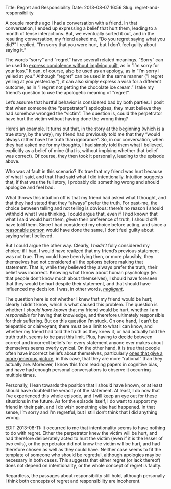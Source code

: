 Title: Regret and Responsibility
Date: 2013-08-07 16:56
Slug: regret-and-responsibility

A couple months ago I had a conversation with a friend. In that conversation, I ended up expressing a belief that hurt them, leading to a month of tense interactions. But, we eventually sorted it out, and in the resulting conversation, my friend asked me, “Do you regret saying what you did?” I replied, “I’m sorry that you were hurt, but I don’t feel guilty about saying it.”

The words “sorry” and “regret” have several related meanings. ”Sorry” can be used to [express condolence without implying guilt](http://xkcd.com/945/), as in “I’m sorry for your loss.” It can, of course, also be used as an apology, as in “I’m sorry I yelled at you.” Although “regret” can be used in the same manner (”I regret yelling at you yesterday.”), it can also simply express a wish for a different outcome, as in “I regret not getting the chocolate ice cream.” I take my friend’s question to use the apologetic meaning of “regret”.

Let’s assume that hurtful behavior is considered bad by both parties. I posit that when someone (the “perpetrator”) apologizes, they must believe they had somehow wronged the “victim”. The question is, could the perpetrator have hurt the victim without having done the wrong thing?

Here’s an example. It turns out that, in the story at the beginning (which is a true story, by the way), my friend had previously told me that they “would always rather have the truth than ignorance”. So, in our conversation, when they had asked me for my thoughts, I had simply told them what I believed, explicitly as a belief of mine (that is, without implying whether that belief was correct). Of course, they then took it personally, leading to the episode above.

Who was at fault in this scenario? It’s true that my friend was hurt because of what I said, and that I had said what I did intentionally.  Intuition suggests that, if that was the full story, I probably did something wrong and should apologize and feel bad.

What throws this intuition off is that my friend had asked what I thought, and that they had stated that they “always” prefer the truth.  For past-me, the choice between telling and not telling is obvious: there’s no reason I should withhold what I was thinking. I could argue that, even if I *had* known that what I said would hurt them, *given* their preference of truth, I should *still* have told them. Since I had considered my choice before acting, and since a [reasonable person](http://en.wikipedia.org/wiki/Reasonable_person) would have done the same, I don’t feel guilty about saying what I believed.

But I could argue the other way. Clearly, I *hadn’t* fully considered my choice; if I had, I would have realized that my friend’s previous statement was not true. They could have been lying then, or more plausibly, they themselves had not considered all the options before making that statement. That is, while they believed they always prefer the truth, their belief was incorrect. Knowing what I know about human psychology (ie. that people don’t know much about themselves), I should have foreseen that they would be hurt despite their statement, and that should have influenced my decision. I was, in other words, *[negligent](http://en.wikipedia.org/wiki/Negligence)*.

The question here is *not* whether I knew that my friend would be hurt; clearly I didn’t know, which is what caused this problem. The question is whether I *should have known* that my friend would be hurt, whether I am *responsible* for having that knowledge, and therefore ultimately responsible for their suffering. But on this question I’m stuck. On one hand, I can’t be telepathic or clairvoyant; there must be a limit to what I can know, and whether my friend had told the truth as they knew it, or had actually told the truth truth, seems to be past this limit.  Plus, having to decide between correct and incorrect beliefs for every statement anyone ever makes about themselves seems overly cynical. On the other hand, it is true that people often have incorrect beliefs about themselves, particularly [ones that give a more generous picture](http://en.wikipedia.org/wiki/Illusory_superiority), in this case, that they are more “rational” than they actually are. Moreover, I know this from reading papers in cognitive bias, and have had enough personal conversations to observe it occurring multiple times.

Personally, I lean towards the position that I should have known, or at least should have doubted the veracity of the statement. At least, I do now that I’ve experienced this whole episode, and I will keep an eye out for these situations in the future. As for the episode itself, I do want to support my friend in their pain, and I do wish something else had happened. In that sense, I’m sorry and I’m regretful, but I still don’t think that I did anything wrong.

EDIT 2013-08-11: It occurred to me that intentionality seems to have nothing to do with regret. Either the perpetrator knew the victim will be hurt, and had therefore deliberately acted to hurt the victim (even if it is the lesser of two evils), or the perpetrator did not know the victim will be hurt, and had therefore chosen as well as they could have. Neither case seems to fit the template of someone who should be regretful, although apologies may be necessary in both cases. This suggests that either regret (or lack thereof) does not depend on intentionality, or the whole concept of regret is faulty.

Regardless, the passages about responsibility still hold, although personally I think both concepts of regret and responsibility are incoherent.
